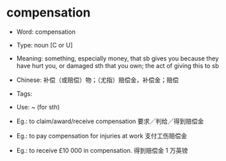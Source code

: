 # compensation

- Word: compensation

- Type: noun [C or U]
- Meaning: something, especially money, that sb gives you because they have hurt you, or damaged sth that you own; the act of giving this to sb
- Chinese: 补偿（或赔偿）物；（尤指）赔偿金，补偿金；赔偿
- Tags: 
- Use: ~ (for sth)
- Eg.: to claim/award/receive compensation 要求╱判给╱得到赔偿金
- Eg.: to pay compensation for injuries at work 支付工伤赔偿金
- Eg.: to receive £10 000 in compensation. 得到赔偿金 1 万英镑

